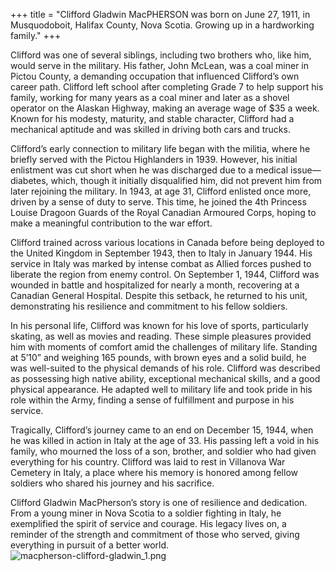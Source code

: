 +++
title = "Clifford Gladwin MacPHERSON was born on June 27, 1911, in Musquodoboit, Halifax County, Nova Scotia. Growing up in a hardworking family."
+++

Clifford was one of several siblings, including two brothers who, like him, would serve in the military. His father, John McLean, was a coal miner in Pictou County, a demanding occupation that influenced Clifford’s own career path. Clifford left school after completing Grade 7 to help support his family, working for many years as a coal miner and later as a shovel operator on the Alaskan Highway, making an average wage of $35 a week. 
Known for his modesty, maturity, and stable character, Clifford had a mechanical aptitude and was skilled in driving both cars and trucks.

Clifford’s early connection to military life began with the militia, where he briefly served with the Pictou Highlanders in 1939. 
However, his initial enlistment was cut short when he was discharged due to a medical issue—diabetes, which, though it initially disqualified him, did not prevent him from later rejoining the military. In 1943, at age 31, Clifford enlisted once more, driven by a sense of duty to serve. This time, he joined the 4th Princess Louise Dragoon Guards of the Royal Canadian Armoured Corps, hoping to make a meaningful contribution to the war effort.

Clifford trained across various locations in Canada before being deployed to the United Kingdom in September 1943, then to Italy in January 1944. His service in Italy was marked by intense combat as Allied forces pushed to liberate the region from enemy control. On September 1, 1944, Clifford was wounded in battle and hospitalized for nearly a month, recovering at a Canadian General Hospital. Despite this setback, he returned to his unit, demonstrating his resilience and commitment to his fellow soldiers.

In his personal life, Clifford was known for his love of sports, particularly skating, as well as movies and reading. These simple pleasures provided him with moments of comfort amid the challenges of military life. Standing at 5’10” and weighing 165 pounds, with brown eyes and a solid build, he was well-suited to the physical demands of his role. 
Clifford was described as possessing high native ability, exceptional mechanical skills, and a good physical appearance. He adapted well to military life and took pride in his role within the Army, finding a sense of fulfillment and purpose in his service.

Tragically, Clifford’s journey came to an end on December 15, 1944, when he was killed in action in Italy at the age of 33. 
His passing left a void in his family, who mourned the loss of a son, brother, and soldier who had given everything for his country. Clifford was laid to rest in Villanova War Cemetery in Italy, a place where his memory is honored among fellow soldiers who shared his journey and his sacrifice.

Clifford Gladwin MacPherson’s story is one of resilience and dedication. From a young miner in Nova Scotia to a soldier fighting in Italy, he exemplified the spirit of service and courage. 
His legacy lives on, a reminder of the strength and commitment of those who served, giving everything in pursuit of a better world.
![macpherson-clifford-gladwin_1.png](/images/Soldiers/macpherson-clifford-gladwin_1.png)

